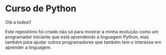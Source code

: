 # Curso de Python
 Olá a todos!!
 
 Este repositório foi criado não só para mostrar a minha evolução como um programador iniciante que está aprendendo a linguagem Python, mas também para ajudar outros programadores que também tem o interesse em aprender a linguagem.